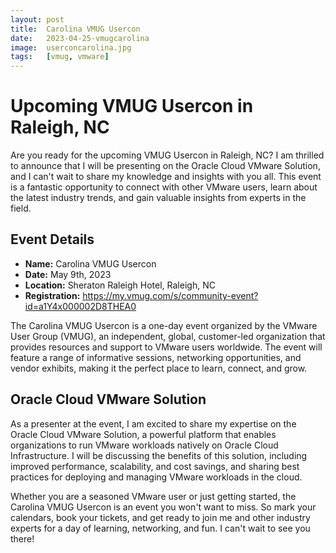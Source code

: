 ```yaml
---
layout: post
title:  Carolina VMUG Usercon
date:   2023-04-25-vmugcarolina
image:  userconcarolina.jpg
tags:   [vmug, vmware]
---
```


# Upcoming VMUG Usercon in Raleigh, NC

Are you ready for the upcoming VMUG Usercon in Raleigh, NC? I am thrilled to announce that I will be presenting on the Oracle Cloud VMware Solution, and I can't wait to share my knowledge and insights with you all. This event is a fantastic opportunity to connect with other VMware users, learn about the latest industry trends, and gain valuable insights from experts in the field.

## Event Details

- **Name:** Carolina VMUG Usercon
- **Date:** May 9th, 2023
- **Location:** Sheraton Raleigh Hotel, Raleigh, NC
- **Registration:** https://my.vmug.com/s/community-event?id=a1Y4x000002D8THEA0

The Carolina VMUG Usercon is a one-day event organized by the VMware User Group (VMUG), an independent, global, customer-led organization that provides resources and support to VMware users worldwide. The event will feature a range of informative sessions, networking opportunities, and vendor exhibits, making it the perfect place to learn, connect, and grow.

## Oracle Cloud VMware Solution

As a presenter at the event, I am excited to share my expertise on the Oracle Cloud VMware Solution, a powerful platform that enables organizations to run VMware workloads natively on Oracle Cloud Infrastructure. I will be discussing the benefits of this solution, including improved performance, scalability, and cost savings, and sharing best practices for deploying and managing VMware workloads in the cloud.

Whether you are a seasoned VMware user or just getting started, the Carolina VMUG Usercon is an event you won't want to miss. So mark your calendars, book your tickets, and get ready to join me and other industry experts for a day of learning, networking, and fun. I can't wait to see you there!